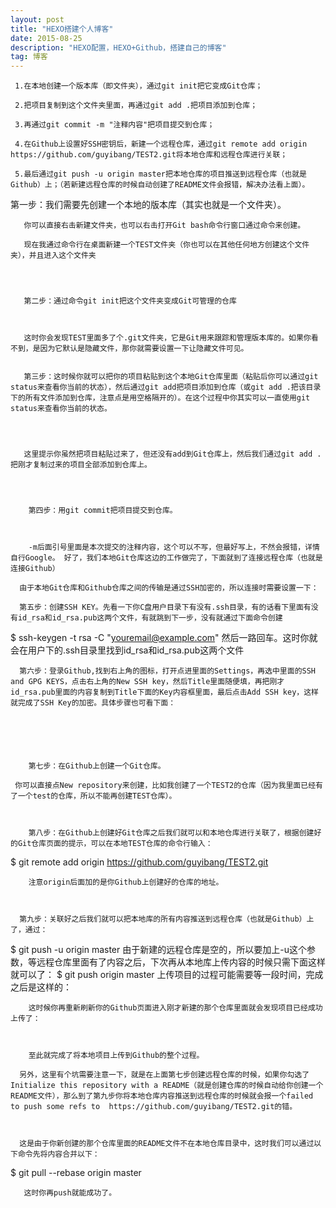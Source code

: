 ```yaml
---
layout: post
title: "HEXO搭建个人博客"
date: 2015-08-25 
description: "HEXO配置，HEXO+Github，搭建自己的博客"
tag: 博客 
--- 
```


     1.在本地创建一个版本库（即文件夹），通过git init把它变成Git仓库；

     2.把项目复制到这个文件夹里面，再通过git add .把项目添加到仓库；

     3.再通过git commit -m "注释内容"把项目提交到仓库；

     4.在Github上设置好SSH密钥后，新建一个远程仓库，通过git remote add origin https://github.com/guyibang/TEST2.git将本地仓库和远程仓库进行关联；

     5.最后通过git push -u origin master把本地仓库的项目推送到远程仓库（也就是Github）上；（若新建远程仓库的时候自动创建了README文件会报错，解决办法看上面）。

第一步：我们需要先创建一个本地的版本库（其实也就是一个文件夹）。

       你可以直接右击新建文件夹，也可以右击打开Git bash命令行窗口通过命令来创建。

       现在我通过命令行在桌面新建一个TEST文件夹（你也可以在其他任何地方创建这个文件夹），并且进入这个文件夹

                                          

        
       第二步：通过命令git init把这个文件夹变成Git可管理的仓库

       

       这时你会发现TEST里面多了个.git文件夹，它是Git用来跟踪和管理版本库的。如果你看不到，是因为它默认是隐藏文件，那你就需要设置一下让隐藏文件可见。

       
       第三步：这时候你就可以把你的项目粘贴到这个本地Git仓库里面（粘贴后你可以通过git status来查看你当前的状态），然后通过git add把项目添加到仓库（或git add .把该目录下的所有文件添加到仓库，注意点是用空格隔开的）。在这个过程中你其实可以一直使用git status来查看你当前的状态。

       

       
       这里提示你虽然把项目粘贴过来了，但还没有add到Git仓库上，然后我们通过git add .把刚才复制过来的项目全部添加到仓库上。

       

       
        第四步：用git commit把项目提交到仓库。

        

        -m后面引号里面是本次提交的注释内容，这个可以不写，但最好写上，不然会报错，详情自行Google。 好了，我们本地Git仓库这边的工作做完了，下面就到了连接远程仓库（也就是连接Github）

      由于本地Git仓库和Github仓库之间的传输是通过SSH加密的，所以连接时需要设置一下：

      第五步：创建SSH KEY。先看一下你C盘用户目录下有没有.ssh目录，有的话看下里面有没有id_rsa和id_rsa.pub这两个文件，有就跳到下一步，没有就通过下面命令创建

   $ ssh-keygen -t rsa -C "youremail@example.com"
       然后一路回车。这时你就会在用户下的.ssh目录里找到id_rsa和id_rsa.pub这两个文件   
       

      第六步：登录Github,找到右上角的图标，打开点进里面的Settings，再选中里面的SSH and GPG KEYS，点击右上角的New SSH key，然后Title里面随便填，再把刚才id_rsa.pub里面的内容复制到Title下面的Key内容框里面，最后点击Add SSH key，这样就完成了SSH Key的加密。具体步骤也可看下面：

       

       
    

        第七步：在Github上创建一个Git仓库。

     你可以直接点New repository来创建，比如我创建了一个TEST2的仓库（因为我里面已经有了一个test的仓库，所以不能再创建TEST仓库）。

   

        第八步：在Github上创建好Git仓库之后我们就可以和本地仓库进行关联了，根据创建好的Git仓库页面的提示，可以在本地TEST仓库的命令行输入：

$ git remote add origin https://github.com/guyibang/TEST2.git
        
        注意origin后面加的是你Github上创建好的仓库的地址。

        

      第九步：关联好之后我们就可以把本地库的所有内容推送到远程仓库（也就是Github）上了，通过：

$ git push -u origin master
       由于新建的远程仓库是空的，所以要加上-u这个参数，等远程仓库里面有了内容之后，下次再从本地库上传内容的时候只需下面这样就可以了：
$ git push origin master
        上传项目的过程可能需要等一段时间，完成之后是这样的：

        

        这时候你再重新刷新你的Github页面进入刚才新建的那个仓库里面就会发现项目已经成功上传了：

      

        至此就完成了将本地项目上传到Github的整个过程。

      另外，这里有个坑需要注意一下，就是在上面第七步创建远程仓库的时候，如果你勾选了Initialize this repository with a README（就是创建仓库的时候自动给你创建一个README文件），那么到了第九步你将本地仓库内容推送到远程仓库的时候就会报一个failed to push some refs to  https://github.com/guyibang/TEST2.git的错。

      

      这是由于你新创建的那个仓库里面的README文件不在本地仓库目录中，这时我们可以通过以下命令先将内容合并以下：

$ git pull --rebase origin master
       
       这时你再push就能成功了。